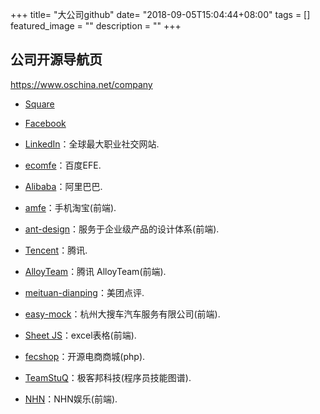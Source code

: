 +++
title= "大公司github"
date= "2018-09-05T15:04:44+08:00"
tags = []
featured_image = ""
description = ""
+++

## 公司开源导航页
https://www.oschina.net/company

- [Square](https://github.com/square)
- [Facebook](https://github.com/facebook)
- [LinkedIn](https://github.com/linkedin)：全球最大职业社交网站.

- [ecomfe](https://github.com/ecomfe)：百度EFE.
- [Alibaba](https://github.com/alibaba)：阿里巴巴.
- [amfe](https://github.com/amfe)：手机淘宝(前端).
- [ant-design](https://github.com/ant-design)：服务于企业级产品的设计体系(前端).
- [Tencent](https://github.com/Tencent)：腾讯.
- [AlloyTeam](https://github.com/AlloyTeam)：腾讯 AlloyTeam(前端).
- [meituan-dianping](https://github.com/meituan-dianping)：美团点评.
- [easy-mock](https://github.com/easy-mock)：杭州大搜车汽车服务有限公司(前端).


- [Sheet JS](https://github.com/SheetJS)：excel表格(前端).

- [fecshop](https://github.com/fecshop)：开源电商商城(php).



- [TeamStuQ](https://github.com/TeamStuQ)：极客邦科技(程序员技能图谱).

- [NHN](https://github.com/nhnent)：NHN娱乐(前端).